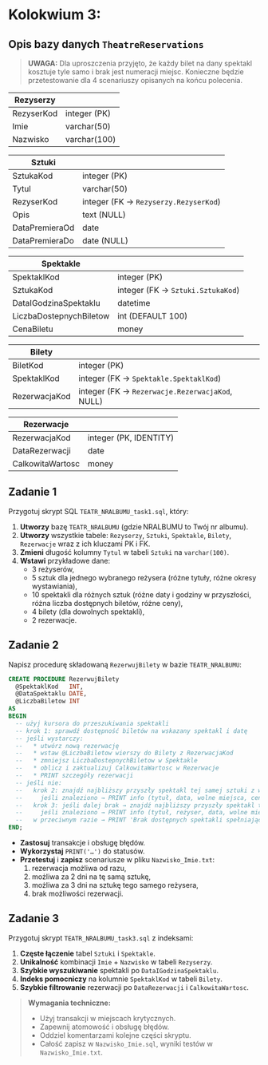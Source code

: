 # Kolokwium 3:

## Opis bazy danych `TheatreReservations`

> **UWAGA:** Dla uproszczenia przyjęto, że każdy bilet na dany spektakl kosztuje tyle samo i brak jest numeracji miejsc. Konieczne będzie przetestowanie dla 4 scenariuszy opisanych na końcu polecenia.

| Rezyserzy  |              |
| ---------- | ------------ |
| RezyserKod | integer (PK) |
| Imie       | varchar(50)  |
| Nazwisko   | varchar(100) |

| Sztuki         |                                       |
| -------------- | ------------------------------------- |
| SztukaKod      | integer (PK)                          |
| Tytul          | varchar(50)                           |
| RezyserKod     | integer (FK → `Rezyserzy.RezyserKod`) |
| Opis           | text (NULL)                           |
| DataPremieraOd | date                                  |
| DataPremieraDo | date (NULL)                           |

| Spektakle               |                                   |
| ----------------------- | --------------------------------- |
| SpektaklKod             | integer (PK)                      |
| SztukaKod               | integer (FK → `Sztuki.SztukaKod`) |
| DataIGodzinaSpektaklu   | datetime                          |
| LiczbaDostepnychBiletow | int (DEFAULT 100)                 |
| CenaBiletu              | money                             |

| Bilety        |                                                 |
| ------------- | ----------------------------------------------- |
| BiletKod      | integer (PK)                                    |
| SpektaklKod   | integer (FK → `Spektakle.SpektaklKod`)          |
| RezerwacjaKod | integer (FK → `Rezerwacje.RezerwacjaKod`, NULL) |

| Rezerwacje       |                        |
| ---------------- | ---------------------- |
| RezerwacjaKod    | integer (PK, IDENTITY) |
| DataRezerwacji   | date                   |
| CalkowitaWartosc | money                  |

## Zadanie 1

Przygotuj skrypt SQL `TEATR_NRALBUMU_task1.sql`, który:

1. **Utworzy** bazę `TEATR_NRALBUMU` (gdzie NRALBUMU to Twój nr albumu).
2. **Utworzy** wszystkie tabele: `Rezyserzy`, `Sztuki`, `Spektakle`, `Bilety`, `Rezerwacje` wraz z ich kluczami PK i FK.
3. **Zmieni** długość kolumny `Tytul` w tabeli `Sztuki` na `varchar(100)`.
4. **Wstawi** przykładowe dane:
   - 3 reżyserów,
   - 5 sztuk dla jednego wybranego reżysera (różne tytuły, różne okresy wystawiania),
   - 10 spektakli dla różnych sztuk (różne daty i godziny w przyszłości, różna liczba dostępnych biletów, różne ceny),
   - 4 bilety (dla dowolnych spektakli),
   - 2 rezerwacje.

## Zadanie 2

Napisz procedurę składowaną `RezerwujBilety` w bazie `TEATR_NRALBUMU`:

```sql
CREATE PROCEDURE RezerwujBilety
  @SpektaklKod   INT,
  @DataSpektaklu DATE,
  @LiczbaBiletow INT
AS
BEGIN
  -- użyj kursora do przeszukiwania spektakli
  -- krok 1: sprawdź dostępność biletów na wskazany spektakl i datę
  -- jeśli wystarczy:
  --   * utwórz nową rezerwację
  --   * wstaw @LiczbaBiletow wierszy do Bilety z RezerwacjaKod
  --   * zmniejsz LiczbaDostepnychBiletow w Spektakle
  --   * oblicz i zaktualizuj CalkowitaWartosc w Rezerwacje
  --   * PRINT szczegóły rezerwacji
  -- jeśli nie:
  --   krok 2: znajdź najbliższy przyszły spektakl tej samej sztuki z wolnymi biletami
  --     jeśli znaleziono → PRINT info (tytuł, data, wolne miejsca, cena)
  --   krok 3: jeśli dalej brak → znajdź najbliższy przyszły spektakl tej samej sztuki reżysera
  --     jeśli znaleziono → PRINT info (tytuł, reżyser, data, wolne miejsca, cena)
  --   w przeciwnym razie → PRINT 'Brak dostępnych spektakli spełniających kryteria'
END;
```

- **Zastosuj** transakcje i obsługę błędów.
- **Wykorzystaj** `PRINT('…')` do statusów.
- **Przetestuj** i **zapisz** scenariusze w pliku `Nazwisko_Imie.txt`:
  1. rezerwacja możliwa od razu,
  2. możliwa za 2 dni na tę samą sztukę,
  3. możliwa za 3 dni na sztukę tego samego reżysera,
  4. brak możliwości rezerwacji.

## Zadanie 3

Przygotuj skrypt `TEATR_NRALBUMU_task3.sql` z indeksami:

1. **Częste łączenie** tabel `Sztuki` i `Spektakle`.
2. **Unikalność** kombinacji `Imie` + `Nazwisko` w tabeli `Rezyserzy`.
3. **Szybkie wyszukiwanie** spektakli po `DataIGodzinaSpektaklu`.
4. **Indeks pomocniczy** na kolumnie `SpektaklKod` w tabeli `Bilety`.
5. **Szybkie filtrowanie** rezerwacji po `DataRezerwacji` i `CalkowitaWartosc`.

> **Wymagania techniczne:**
>
> - Użyj transakcji w miejscach krytycznych.
> - Zapewnij atomowość i obsługę błędów.
> - Oddziel komentarzami kolejne części skryptu.
> - Całość zapisz w `Nazwisko_Imie.sql`, wyniki testów w `Nazwisko_Imie.txt`.
